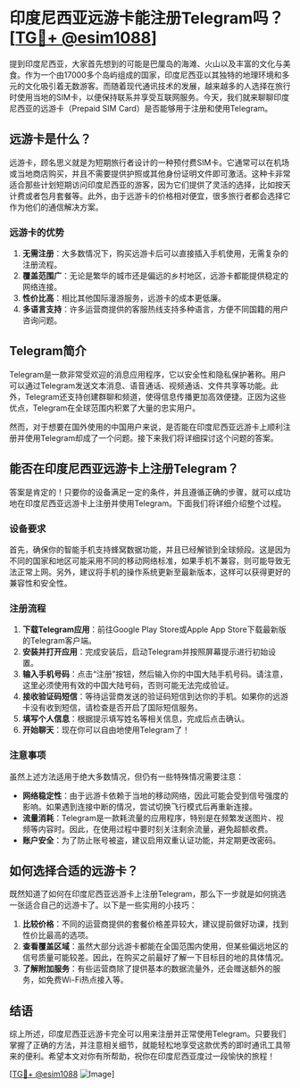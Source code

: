 # 印度尼西亚远游卡能注册Telegram吗？[[TG💪+ @esim1088](https://t.me/s/esim1088)]

提到印度尼西亚，大家首先想到的可能是巴厘岛的海滩、火山以及丰富的文化与美食。作为一个由17000多个岛屿组成的国家，印度尼西亚以其独特的地理环境和多元的文化吸引着无数游客。而随着现代通讯技术的发展，越来越多的人选择在旅行时使用当地的SIM卡，以便保持联系并享受互联网服务。今天，我们就来聊聊印度尼西亚的远游卡（Prepaid SIM Card）是否能够用于注册和使用Telegram。

## 远游卡是什么？

远游卡，顾名思义就是为短期旅行者设计的一种预付费SIM卡。它通常可以在机场或当地商店购买，并且不需要提供护照或其他身份证明文件即可激活。这种卡非常适合那些计划短期访问印度尼西亚的游客，因为它们提供了灵活的选择，比如按天计费或者包月套餐等。此外，由于远游卡的价格相对便宜，很多旅行者都会选择它作为他们的通信解决方案。

### 远游卡的优势

1. **无需注册**：大多数情况下，购买远游卡后可以直接插入手机使用，无需复杂的注册流程。
2. **覆盖范围广**：无论是繁华的城市还是偏远的乡村地区，远游卡都能提供稳定的网络连接。
3. **性价比高**：相比其他国际漫游服务，远游卡的成本更低廉。
4. **多语言支持**：许多运营商提供的客服热线支持多种语言，方便不同国籍的用户咨询问题。

## Telegram简介

Telegram是一款非常受欢迎的消息应用程序，它以安全性和隐私保护著称。用户可以通过Telegram发送文本消息、语音通话、视频通话、文件共享等功能。此外，Telegram还支持创建群聊和频道，使得信息传播更加高效便捷。正因为这些优点，Telegram在全球范围内积累了大量的忠实用户。

然而，对于想要在国外使用的中国用户来说，是否能在印度尼西亚远游卡上顺利注册并使用Telegram却成了一个问题。接下来我们将详细探讨这个问题的答案。

## 能否在印度尼西亚远游卡上注册Telegram？

答案是肯定的！只要你的设备满足一定的条件，并且遵循正确的步骤，就可以成功地在印度尼西亚远游卡上注册并使用Telegram。下面我们将详细介绍整个过程。

### 设备要求

首先，确保你的智能手机支持蜂窝数据功能，并且已经解锁到全球频段。这是因为不同的国家和地区可能采用不同的移动网络标准，如果手机不兼容，则可能导致无法正常上网。另外，建议将手机的操作系统更新至最新版本，这样可以获得更好的兼容性和安全性。

### 注册流程

1. **下载Telegram应用**：前往Google Play Store或Apple App Store下载最新版的Telegram客户端。
2. **安装并打开应用**：完成安装后，启动Telegram并按照屏幕提示进行初始设置。
3. **输入手机号码**：点击“注册”按钮，然后输入你的中国大陆手机号码。请注意，这里必须使用有效的中国大陆号码，否则可能无法完成验证。
4. **接收验证码短信**：等待运营商发送的验证码短信到达你的手机。如果你的远游卡没有收到短信，请检查是否开启了国际短信服务。
5. **填写个人信息**：根据提示填写姓名等相关信息，完成后点击确认。
6. **开始聊天**：现在你可以自由地使用Telegram了！

### 注意事项

虽然上述方法适用于绝大多数情况，但仍有一些特殊情况需要注意：

- **网络稳定性**：由于远游卡依赖于当地的移动网络，因此可能会受到信号强度的影响。如果遇到连接中断的情况，尝试切换飞行模式后再重新连接。
- **流量消耗**：Telegram是一款耗流量的应用程序，特别是在频繁发送图片、视频等内容时。因此，在使用过程中要时刻关注剩余流量，避免超额收费。
- **账户安全**：为了防止账号被盗，建议启用双重认证功能，并定期更改密码。

## 如何选择合适的远游卡？

既然知道了如何在印度尼西亚远游卡上注册Telegram，那么下一步就是如何挑选一张适合自己的远游卡了。以下是一些实用的小技巧：

1. **比较价格**：不同的运营商提供的套餐价格差异较大，建议提前做好功课，找到性价比最高的选项。
2. **查看覆盖区域**：虽然大部分远游卡都能在全国范围内使用，但某些偏远地区的信号质量可能较差。因此，在购买之前最好了解一下目标目的地的具体情况。
3. **了解附加服务**：有些运营商除了提供基本的数据流量外，还会赠送额外的服务，如免费Wi-Fi热点接入等。

## 结语

综上所述，印度尼西亚远游卡完全可以用来注册并正常使用Telegram。只要我们掌握了正确的方法，并注意相关细节，就能轻松地享受这款优秀的即时通讯工具带来的便利。希望本文对你有所帮助，祝你在印度尼西亚度过一段愉快的旅程！

[[TG💪+ @esim1088](https://t.me/s/esim1088) ![Image](https://i.postimg.cc/4NQfJmqS/Snipaste-2025-05-13-00-14-12.png)]